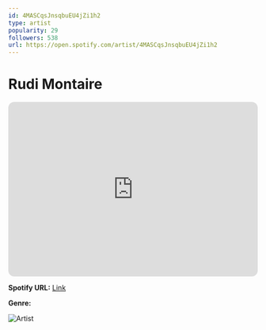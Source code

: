 ```yaml
---
id: 4MASCqsJnsqbuEU4jZi1h2
type: artist
popularity: 29
followers: 538
url: https://open.spotify.com/artist/4MASCqsJnsqbuEU4jZi1h2
---
```

# Rudi Montaire

<iframe style="border-radius:12px" src="https://open.spotify.com/embed/artist/4MASCqsJnsqbuEU4jZi1h2" width="100%" height="352" frameBorder="0" allowfullscreen="" allow="autoplay; clipboard-write; encrypted-media; fullscreen; picture-in-picture" loading="lazy"></iframe>

**Spotify URL:** [Link](https://open.spotify.com/artist/4MASCqsJnsqbuEU4jZi1h2)

**Genre:** 

![Artist](https://i.scdn.co/image/ab6761610000e5ebcda889fd34447f6118375182)
